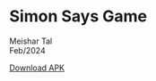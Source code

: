 # Simon Says Game
Meishar Tal <br>
Feb/2024

[Download APK](https://github.com/Meta704/SimonSays/releases/download/APK/SimonSaysGame.apk)
